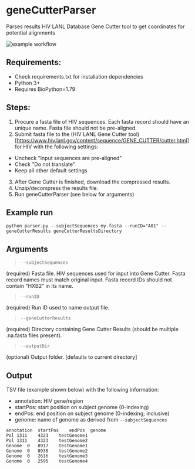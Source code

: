 # geneCutterParser
Parses results HIV LANL Database Gene Cutter tool to get coordinates for potential alignments

![example workflow](https://github.com/wuv21/geneCutterParser/actions/workflows/codeql-analysis.yml/badge.svg)


## Requirements:
- Check requirements.txt for installation dependencies
- Python 3+
- Requires BioPython=1.79

## Steps:
1. Procure a fasta file of HIV sequences. Each fasta record should have an unique name. Fasta file should not be pre-aligned.
2. Submit fasta file to the (HIV LANL Gene Cutter tool)[https://www.hiv.lanl.gov/content/sequence/GENE_CUTTER/cutter.html] for HIV with the following settings:
  - Uncheck "Input sequences are pre-aligned"
  - Check "Do not translate"
  - Keep all other default settings
3. After Gene Cutter is finished, download the compressed results.
4. Unzip/decompress the results file.
5. Run geneCutterParser (see below for arguments)

## Example run
```{bash}
python parser.py --subjectSequences my.fasta --runID="A01" --geneCutterResults geneCutterResultsDirectory
```

## Arguments
> `--subjectSequences`

(required) Fasta file. HIV sequences used for input into Gene Cutter. Fasta record names must match original input. Fasta record IDs should not contain "HXB2" in its name.

> `--runID`

(required) Run ID used to name output file.

> `--geneCutterResults`

(required) Directory containing Gene Cutter Results (should be multiple .na.fasta files present).

> `--outputDir`

(optional) Output folder. [defaults to current directory]

## Output
TSV file (example shown below) with the following information:
- annotation: HIV gene/region
- startPos: start position on subject genome (0-indexing)
- endPos: end position on subject genome (0-indexing; inclusive)
- genome: name of genome as derived from `--subjectSequences`


```
annotation	startPos	endPos	genome
Pol	1311	4323	testGenome1
Pol	1311	4323	testGenome2
Genome	0	8917	testGenome1
Genome	0	8938	testGenome2
Genome	0	2616	testGenome3
Genome	0	2595	testGenome4
```

